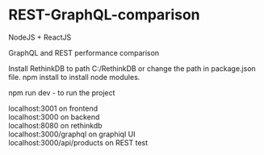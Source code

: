 # REST-GraphQL-comparison
NodeJS + ReactJS

GraphQL and REST performance comparison

Install RethinkDB to path C:/RethinkDB or change the path in package.json file. npm install to install node modules.  

npm run dev  - to run the project
  
localhost:3001 on frontend  
localhost:3000 on backend  
localhost:8080 on rethinkdb   
localhost:3000/graphql on graphiql UI  
localhost:3000/api/products on REST test  